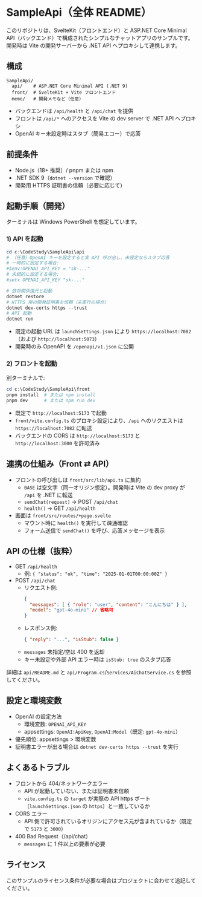 # SampleApi（全体 README）

このリポジトリは、SvelteKit（フロントエンド）と ASP.NET Core Minimal API（バックエンド）で構成されたシンプルなチャットアプリのサンプルです。開発時は Vite の開発サーバーから .NET API へプロキシして連携します。

## 構成

```
SampleApi/
  api/    # ASP.NET Core Minimal API (.NET 9)
  front/  # SvelteKit + Vite フロントエンド
  memo/   # 開発メモなど（任意）
```

- バックエンドは `/api/health` と `/api/chat` を提供
- フロントは `/api/*` へのアクセスを Vite の dev server で .NET API へプロキシ
- OpenAI キー未設定時はスタブ（簡易エコー）で応答

## 前提条件

- Node.js（18+ 推奨）/ pnpm または npm
- .NET SDK 9（`dotnet --version` で確認）
- 開発用 HTTPS 証明書の信頼（必要に応じて）

## 起動手順（開発）

ターミナルは Windows PowerShell を想定しています。

### 1) API を起動

```powershell
cd c:\CodeStudy\SampleApi\api
# （任意）OpenAI キーを設定すると実 API 呼び出し、未設定ならスタブ応答
# 一時的に設定する場合:
#$env:OPENAI_API_KEY = "sk-..."
# 永続的に設定する場合:
#setx OPENAI_API_KEY "sk-..."

# 依存関係復元と起動
dotnet restore
# HTTPS 用の開発証明書を信頼（未実行の場合）
dotnet dev-certs https --trust
# API 起動
dotnet run
```

- 既定の起動 URL は `launchSettings.json` により `https://localhost:7082`（および `http://localhost:5073`）
- 開発時のみ OpenAPI を `/openapi/v1.json` に公開

### 2) フロントを起動

別ターミナルで:

```powershell
cd c:\CodeStudy\SampleApi\front
pnpm install  # または npm install
pnpm dev      # または npm run dev
```

- 既定で `http://localhost:5173` で起動
- `front/vite.config.ts` のプロキシ設定により、`/api` へのリクエストは `https://localhost:7082` に転送
- バックエンドの CORS は `http://localhost:5173` と `http://localhost:3000` を許可済み

## 連携の仕組み（Front ⇄ API）

- フロントの呼び出しは `front/src/lib/api.ts` に集約
  - `BASE` は空文字（同一オリジン想定）。開発時は Vite の dev proxy が `/api` を .NET に転送
  - `sendChat(request)` → POST `/api/chat`
  - `health()` → GET `/api/health`
- 画面は `front/src/routes/+page.svelte`
  - マウント時に `health()` を実行して疎通確認
  - フォーム送信で `sendChat()` を呼び、応答メッセージを表示

## API の仕様（抜粋）

- GET `/api/health`
  - 例: `{ "status": "ok", "time": "2025-01-01T00:00:00Z" }`
- POST `/api/chat`
  - リクエスト例:
    ```json
    {
      "messages": [ { "role": "user", "content": "こんにちは" } ],
      "model": "gpt-4o-mini" // 省略可
    }
    ```
  - レスポンス例:
    ```json
    { "reply": "...", "isStub": false }
    ```
  - `messages` 未指定/空は 400 を返却
  - キー未設定や外部 API エラー時は `isStub: true` のスタブ応答

詳細は `api/README.md` と `api/Program.cs`/`Services/AiChatService.cs` を参照してください。

## 設定と環境変数

- OpenAI の設定方法
  - 環境変数: `OPENAI_API_KEY`
  - appsettings: `OpenAI:ApiKey`, `OpenAI:Model`（既定: `gpt-4o-mini`）
- 優先順位: appsettings > 環境変数
- 証明書エラーが出る場合は `dotnet dev-certs https --trust` を実行

## よくあるトラブル

- フロントから 404/ネットワークエラー
  - API が起動していない、または証明書未信頼
  - `vite.config.ts` の `target` が実際の API https ポート（`launchSettings.json` の `https`）と一致しているか
- CORS エラー
  - API 側で許可されているオリジンにアクセス元が含まれているか（既定で `5173` と `3000`）
- 400 Bad Request（/api/chat）
  - `messages` に 1 件以上の要素が必要

## ライセンス

このサンプルのライセンス条件が必要な場合はプロジェクトに合わせて追記してください。
